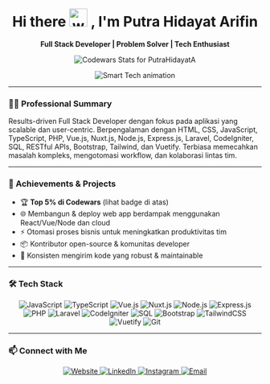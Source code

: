 <!-- Header -->
<div align="center">
  <h1 align="center">
    Hi there <img src="https://raw.githubusercontent.com/<USER>/<REPO>/main/assets/wave.svg" width="36" height="36" alt="wave">
    , I'm Putra Hidayat Arifin
  </h1>
  <p><strong>Full Stack Developer | Problem Solver | Tech Enthusiast</strong></p>
</div>

<!-- Codewars Stats -->
<p align="center">
  <img
    src="https://github.r2v.ch/codewars?user=PutraHidayatA&hide_clan=true&name=true&top_languages=true&stroke=%23ffeb95&theme=nightowl"
    alt="Codewars Stats for PutraHidayatA"
  />
</p>

<!-- Simple static decorative SVG (tanpa animasi agar kompatibel di GitHub) -->
<p align="center">
  <img src="https://raw.githubusercontent.com/<USER>/<REPO>/main/assets/smart-tech.svg" alt="Smart Tech animation">
</p>

---

### 👨‍💻 Professional Summary
Results-driven Full Stack Developer dengan fokus pada aplikasi yang scalable dan user-centric. Berpengalaman dengan HTML, CSS, JavaScript, TypeScript, PHP, Vue.js, Nuxt.js, Node.js, Express.js, Laravel, CodeIgniter, SQL, RESTful APIs, Bootstrap, Tailwind, dan Vuetify. Terbiasa memecahkan masalah kompleks, mengotomasi workflow, dan kolaborasi lintas tim.

---

### 🚀 Achievements & Projects
- 🏆 **Top 5% di Codewars** (lihat badge di atas)
- 🌐 Membangun & deploy web app berdampak menggunakan React/Vue/Node dan cloud
- ⚡ Otomasi proses bisnis untuk meningkatkan produktivitas tim
- 📦 Kontributor open-source & komunitas developer
- 🏅 Konsisten mengirim kode yang robust & maintainable

---

### 🛠️ Tech Stack
<p align="center">
  <img src="https://img.shields.io/badge/-JavaScript-black?style=flat-square&logo=javascript" alt="JavaScript"/>
  <img src="https://img.shields.io/badge/-TypeScript-black?style=flat-square&logo=typescript" alt="TypeScript"/>
  <img src="https://img.shields.io/badge/-Vue.js-black?style=flat-square&logo=vue.js" alt="Vue.js"/>
  <img src="https://img.shields.io/badge/-Nuxt.js-black?style=flat-square&logo=nuxt" alt="Nuxt.js"/>
  <img src="https://img.shields.io/badge/-Node.js-black?style=flat-square&logo=node.js" alt="Node.js"/>
  <img src="https://img.shields.io/badge/-Express.js-black?style=flat-square&logo=express" alt="Express.js"/>
  <img src="https://img.shields.io/badge/-PHP-black?style=flat-square&logo=php" alt="PHP"/>
  <img src="https://img.shields.io/badge/-Laravel-black?style=flat-square&logo=laravel" alt="Laravel"/>
  <img src="https://img.shields.io/badge/-CodeIgniter-black?style=flat-square&logo=codeigniter" alt="CodeIgniter"/>
  <img src="https://img.shields.io/badge/-SQL-black?style=flat-square&logo=mysql" alt="SQL"/>
  <img src="https://img.shields.io/badge/-Bootstrap-black?style=flat-square&logo=bootstrap" alt="Bootstrap"/>
  <img src="https://img.shields.io/badge/-TailwindCSS-black?style=flat-square&logo=tailwind-css" alt="TailwindCSS"/>
  <img src="https://img.shields.io/badge/-Vuetify-black?style=flat-square&logo=vuetify" alt="Vuetify"/>
  <img src="https://img.shields.io/badge/-Git-black?style=flat-square&logo=git" alt="Git"/>
</p>

---

### 📫 Connect with Me
<p align="center">
  <a href="https://putra-hidayat-arifin.vercel.app/">
    <img src="https://img.shields.io/badge/-Website-1a202c?style=flat-square&logo=vercel&logoColor=white" alt="Website">
  </a>
  <a href="https://www.linkedin.com/in/putra-hidayat-arifin">
    <img src="https://img.shields.io/badge/-LinkedIn-0077B5?style=flat-square&logo=linkedin&logoColor=white" alt="LinkedIn">
  </a>
  <a href="https://www.instagram.com/pu_hi_ar">
    <img src="https://img.shields.io/badge/-Instagram-purple?style=flat-square&logo=instagram" alt="Instagram">
  </a>
  <a href="mailto:putrahidayatarifin@gmail.com">
    <img src="https://img.shields.io/badge/-Gmail-black?style=flat-square&logo=gmail" alt="Email">
  </a>
</p>
